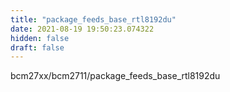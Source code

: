 ```yaml
---
title: "package_feeds_base_rtl8192du"
date: 2021-08-19 19:50:23.074322
hidden: false
draft: false
---
```


bcm27xx/bcm2711/package_feeds_base_rtl8192du

